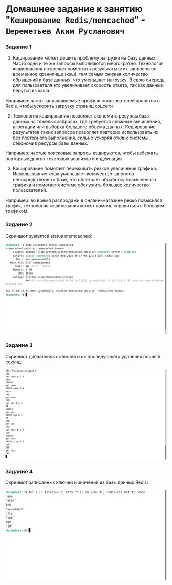 # Домашнее задание к занятию "`Кеширование Redis/memcached`" - `Шереметьев Аким Русланович`

### Задание 1

1) Кэширование может решить проблему нагрузки на базу данных. Часто одни и те же запросы выполняются многократно. Технология кэширования позволяет поместить результаты этих запросов во временное хранилище (кэш), тем самым снижая количество обращений к базе данных, что уменьшает нагрузку. В свою очередь, для пользователя это увеличивает скорость ответа, так как данные берутся из кэша. 

Например: часто запрашиваемые профили пользователей хранятся в Redis, чтобы ускорить загрузку страниц соцсети

2) Технология кэширования позволяет экономить ресурсы базы данных на тяжелых запросах, где требуется сложные вычисления, агрегации или выборка большого объема данных. Кеширование результатов таких запросов позволяет повторно использовать их без повторного выполнения, сильно ускоряя отклик системы, сэкономив ресурсы базы данных. 

Например: частые поисковые запросы кэшируются, чтобы избежать повторных долгих текстовых анализов и индексации.

3) Кэширование помогает переживать резкое увеличение трафика. Использование кэша уменьшает количество запросов непосредственно к базе, что облегчает обработку повышенного трафика и помогает системе обслужить большое количество пользователей. 

Например: во время распродажи в онлайн-магазине резко повысился трафик, технология кэширования может помочь справиться с большим трафиком.

### Задание 2

Скриншот systemctl status memcached:

![Screen1](/img/stmc.png)

### Задание 3

Скриншот добавленных ключей и их последующего удаления после 5 секунд:

![Screen2](/img/set.png)

### Задание 4

Скриншот записанных ключей и значений из базы данных Redis:

![Screen3](/img/red.png)

